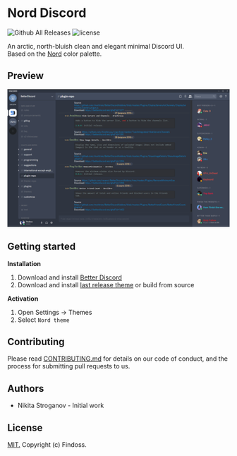 # Nord Discord

![Github All Releases](https://img.shields.io/github/downloads/Findoss/Nord-Discord/total.svg?style=flat-square)
![license](https://img.shields.io/github/license/Findoss/Nord-Discord.svg?style=flat-square)

An arctic, north-bluish clean and elegant minimal Discord UI.  
Based on the <a href="https://github.com/arcticicestudio/nord">Nord</a> color palette.<br>

## Preview
![preview](media/preview.png)

## Getting started
**Installation**
  1. Download and install [Better Discord](https://betterdiscord.net/)
  2. Download and install [last release theme](https://github.com/Findoss/Nord-Discord/releases) or build from source 

**Activation**
  1. Open Settings → Themes
  2. Select `Nord theme`

## Contributing
Please read [CONTRIBUTING.md](https://github.com/Findoss/Nord-Discord/CONTRIBUTING.md) for details on our code of conduct, and the process for submitting pull requests to us.

## Authors
 * Nikita Stroganov - Initial work

## License
[MIT.](https://github.com/Findoss/Nord-Discord/LICENSE) Copyright (c) Findoss.
